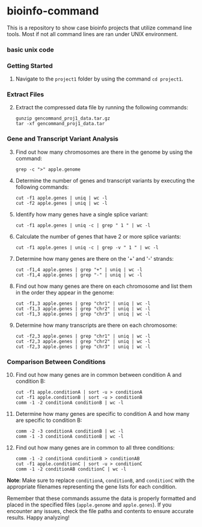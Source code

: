 # bioinfo-command
This is a repository to show case bioinfo projects that utilize command line tools. Most if not all command lines are ran under UNIX environment.
### basic unix code

### Getting Started
1. Navigate to the `project1` folder by using the command `cd project1`.

### Extract Files
2. Extract the compressed data file by running the following commands:
   ```
   gunzip gencommand_proj1_data.tar.gz
   tar -xf gencommand_proj1_data.tar
   ```

### Gene and Transcript Variant Analysis
3. Find out how many chromosomes are there in the genome by using the command:
   ```
   grep -c ">" apple.genome
   ```

4. Determine the number of genes and transcript variants by executing the following commands:
   ```
   cut -f1 apple.genes | uniq | wc -l
   cut -f2 apple.genes | uniq | wc -l
   ```

5. Identify how many genes have a single splice variant:
   ```
   cut -f1 apple.genes | uniq -c | grep " 1 " | wc -l
   ```

6. Calculate the number of genes that have 2 or more splice variants:
   ```
   cut -f1 apple.genes | uniq -c | grep -v " 1 " | wc -l
   ```

7. Determine how many genes are there on the '+' and '-' strands:
   ```
   cut -f1,4 apple.genes | grep "+" | uniq | wc -l
   cut -f1,4 apple.genes | grep "-" | uniq | wc -l
   ```

8. Find out how many genes are there on each chromosome and list them in the order they appear in the genome:
   ```
   cut -f1,3 apple.genes | grep "chr1" | uniq | wc -l
   cut -f1,3 apple.genes | grep "chr2" | uniq | wc -l
   cut -f1,3 apple.genes | grep "chr3" | uniq | wc -l
   ```

9. Determine how many transcripts are there on each chromosome:
   ```
   cut -f2,3 apple.genes | grep "chr1" | uniq | wc -l
   cut -f2,3 apple.genes | grep "chr2" | uniq | wc -l
   cut -f2,3 apple.genes | grep "chr3" | uniq | wc -l
   ```

### Comparison Between Conditions
10. Find out how many genes are in common between condition A and condition B:
    ```
    cut -f1 apple.conditionA | sort -u > conditionA
    cut -f1 apple.conditionB | sort -u > conditionB
    comm -1 -2 conditionA conditionB | wc -l
    ```

11. Determine how many genes are specific to condition A and how many are specific to condition B:
    ```
    comm -2 -3 conditionA conditionB | wc -l
    comm -1 -3 conditionA conditionB | wc -l
    ```

12. Find out how many genes are in common to all three conditions:
    ```
    comm -1 -2 conditionA conditionB > conditionAB
    cut -f1 apple.conditionC | sort -u > conditionC
    comm -1 -2 conditionAB conditionC | wc -l
    ```

**Note**: Make sure to replace `conditionA`, `conditionB`, and `conditionC` with the appropriate filenames representing the gene lists for each condition.

Remember that these commands assume the data is properly formatted and placed in the specified files (`apple.genome` and `apple.genes`). If you encounter any issues, check the file paths and contents to ensure accurate results. Happy analyzing!
